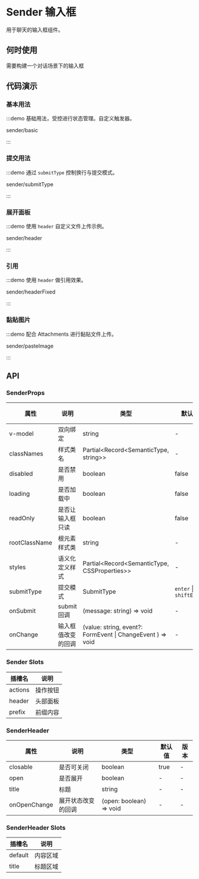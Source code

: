 # Sender 输入框

用于聊天的输入框组件。

## 何时使用

需要构建一个对话场景下的输入框

## 代码演示

### 基本用法

:::demo 基础用法，受控进行状态管理。自定义触发器。

sender/basic

:::

### 提交用法

:::demo 通过 `submitType` 控制换行与提交模式。

sender/submitType

:::

<!-- ### 语音输入

:::demo 语音输入，需要用户同意麦克风权限。

sender/speech

:::

### 自定义语音输入

:::demo 自定义语音逻辑，从而实现调用三方库的语音识别功能。

sender/speechCustom

::: -->

### 展开面板

:::demo 使用 `header` 自定义文件上传示例。

sender/header

:::

### 引用

:::demo 使用 `header` 做引用效果。

sender/headerFixed

:::

### 黏贴图片

:::demo 配合 Attachments 进行黏贴文件上传。

sender/pasteImage

:::

<!-- ### 聚焦

:::demo 使用 `ref` 选项控制聚焦。

sender/focus

::: -->

## API

<!-- 通用属性参考：[通用属性](/docs/react/common-props) -->

### SenderProps

| 属性 | 说明 | 类型 | 默认值 | 版本 |
| --- | --- | --- | --- | --- |
| v-model | 双向绑定 | string | - | - | - |
| classNames | 样式类名 | Partial<Record<SemanticType, string>> | - | - |
| disabled | 是否禁用 | boolean | false | - |
| loading | 是否加载中 | boolean | false | - |
| readOnly | 是否让输入框只读 | boolean | false | - |
| rootClassName | 根元素样式类 | string | - | - |
| styles | 语义化定义样式 | Partial<Record<SemanticType, CSSProperties>> | - | - |
| submitType | 提交模式 | SubmitType | `enter` \| `shiftEnter` | - |
| onSubmit | submit回调 | (message: string) => void | - | - |
| onChange | 输入框值改变的回调 | (value: string, event?: FormEvent \| ChangeEvent ) => void | - | - |

### Sender Slots

| 插槽名 | 说明 |
| --- | --- |
| actions | 操作按钮 |
| header | 头部面板 |
| prefix | 前缀内容 |

### SenderHeader

| 属性 | 说明 | 类型 | 默认值 | 版本 |
| --- | --- | --- | --- | --- |
| closable | 是否可关闭 | boolean | true | - |
| open | 是否展开 | boolean | - | - |
| title | 标题 | string | - | - |
| onOpenChange | 展开状态改变的回调 | (open: boolean) => void | - | - |

### SenderHeader Slots

| 插槽名 | 说明 |
| --- | --- |
| default | 内容区域 |
| title | 标题区域 |
